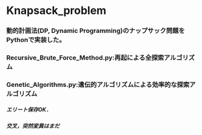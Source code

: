 # Knapsack_problem
### 動的計画法(DP, Dynamic Programming)のナップサック問題をPythonで実装した。
### Recursive_Brute_Force_Method.py:再起による全探索アルゴリズム
### Genetic_Algorithms.py:遺伝的アルゴリズムによる効率的な探索アルゴリズム
##### エリート保存OK．
##### 交叉，突然変異はまだ

